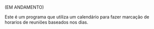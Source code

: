 (EM ANDAMENTO)

Este é um programa que utiliza um calendário para fazer marcação de horarios de reuniões baseados nos dias.
